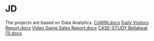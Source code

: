 # JD
The projects are based on Data Analytics.
[CoWIN.docx](https://github.com/Jananigoldi09/JD/files/11623890/CoWIN.docx)
[Daily Visitors Report.docx](https://github.com/Jananigoldi09/JD/files/11623893/Daily.Visitors.Report.docx)
[Video Game Sales Report.docx](https://github.com/Jananigoldi09/JD/files/11623895/Video.Game.Sales.Report.docx)
[CASE-STUDY Bellabeat (1).docx](https://github.com/Jananigoldi09/JD/files/11623897/CASE-STUDY.Bellabeat.1.docx)
